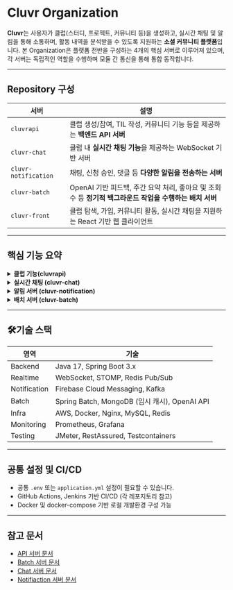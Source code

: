 # Cluvr Organization

**Cluvr**는 사용자가 클럽(스터디, 프로젝트, 커뮤니티 등)을 생성하고, 실시간 채팅 및 알림을 통해 소통하며, 활동 내역을 분석받을 수 있도록 지원하는 **소셜 커뮤니티 플랫폼**입니다.
본 Organization은 플랫폼 전반을 구성하는 4개의 핵심 서버로 이루어져 있으며, 각 서버는 독립적인 역할을 수행하며 모듈 간 통신을 통해 통합 동작합니다.

---

## Repository 구성

| 서버                  | 설명                                                     |
| -------------------- | ------------------------------------------------------ |
| `cluvrapi`           | 클럽 생성/참여, TIL 작성, 커뮤니티 기능 등을 제공하는 **백엔드 API 서버**       |
| `cluvr-chat`         | 클럽 내 **실시간 채팅 기능**을 제공하는 WebSocket 기반 서버               |
| `cluvr-notification` | 채팅, 신청 승인, 댓글 등 **다양한 알림을 전송하는 서버**    |
| `cluvr-batch`        | OpenAI 기반 피드백, 주간 요약 처리, 좋아요 및 조회수 등 **정기적 백그라운드 작업을 수행하는 배치 서버** |
| `cluvr-front`        | 클럽 탐색, 가입, 커뮤니티 활동, 실시간 채팅을 지원하는 React 기반 웹 클라이언트 |

---

## 핵심 기능 요약

<details> <summary><b> 클럽 기능(cluvrapi)</b></summary>
  <li>  클럽 생성/참여, 가입양식 관리, TIL 및 커뮤니티 게시판</li>
  <li>  사용자 프로필, 점수 시스템(클로버), 내공(젬) 연동</li>
</details>

<details> <summary><b> 실시간 채팅 (cluvr-chat)</b></summary>
  <li>  WebSocket 기반 채팅</li>
  <li>  클럽 별 채널 구조 지원</li>
  <li>  채팅 알림 연동</li>
</details>

<details> <summary><b> 알림 서버 (cluvr-notification)</b></summary>
  <li>  클럽 가입 승인, 댓글, 채팅 알림 등 다채로운 이벤트 기반 알림 발송</li>
  <li>  Firebase Cloud Messaging(FCM) 연동</li>
</details>

<details> <summary><b> 배치 서버 (cluvr-batch)</b></summary>
 <li>  클로버 로그 적재</li>
 <li>  젬 로그 적재</li>
 <li>  OpenAI 기반 TIL 피드백 분석 </li>
 <li>  게시판 통계 적재 </li>
 <li>  게시글 조회수 적재 </li>
</details>

---

## 🛠기술 스택

| 영역           | 기술                                        |
| ------------ | ----------------------------------------- |
| Backend      | Java 17, Spring Boot 3.x                  |
| Realtime     | WebSocket, STOMP, Redis Pub/Sub           |
| Notification | Firebase Cloud Messaging, Kafka           |
| Batch        | Spring Batch, MongoDB (임시 캐시), OpenAI API |
| Infra        | AWS, Docker, Nginx, MySQL, Redis          |
| Monitoring   | Prometheus, Grafana                       |
| Testing      | JMeter, RestAssured, Testcontainers       |

---

## 공통 설정 및 CI/CD

* 공통 `.env` 또는 `application.yml` 설정이 필요할 수 있습니다.
* GitHub Actions, Jenkins 기반 CI/CD (각 레포지토리 참고)
* Docker 및 docker-compose 기반 로컬 개발환경 구성 가능

---

## 참고 문서

* [API 서버 문서](https://github.com/QuestMarkTeam/cluvr-api/wiki)
* [Batch 서버 문서]([https://github.com/QuestMarkTeam/cluvr-batch](https://github.com/QuestMarkTeam/cluvr-batch#cluvr-batch))
* [Chat 서버 문서](https://github.com/QuestMarkTeam/cluvr-chat/wiki)
* [Notifiaction 서버 문서](https://github.com/QuestMarkTeam/cluvr-notification#cluvr-notifications-service)


